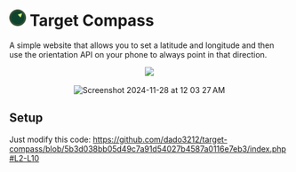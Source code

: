 # <img src="/favicon/favicon.svg?raw=true" height="30px" alt="Target Compass Logo"/> Target Compass

A simple website that allows you to set a latitude and longitude and then use the orientation API on your phone to always point in that direction.

<p align="center">
  <img src="https://github.com/user-attachments/assets/9f4cbe70-a8f4-4d08-b2e3-0cafd15c586d">
</p>

<p align="center">
<img height="600" alt="Screenshot 2024-11-28 at 12 03 27 AM" src="https://github.com/user-attachments/assets/7b5570bd-c39e-490c-8dad-4594d195769f">
</p>

## Setup

Just modify this code:
https://github.com/dado3212/target-compass/blob/5b3d038bb05d49c7a91d54027b4587a0116e7eb3/index.php#L2-L10
